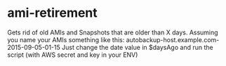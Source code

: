 # ami-retirement
Gets rid of old AMIs and Snapshots that are older than X days.
Assuming you name your AMIs something like this:
autobackup-host.example.com-2015-09-05-01-15
Just change the date value in $daysAgo and run the script (with AWS secret and key in your ENV)
